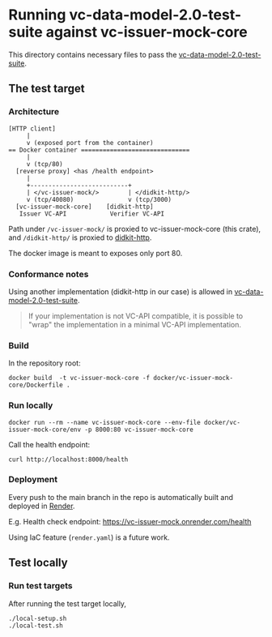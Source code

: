 # Running vc-data-model-2.0-test-suite against vc-issuer-mock-core

This directory contains necessary files to pass the [vc-data-model-2.0-test-suite](https://github.com/w3c/vc-data-model-2.0-test-suite/).

## The test target

### Architecture

```plaintext
[HTTP client]
     |
     v (exposed port from the container)
== Docker container ==============================
     |
     v (tcp/80)
  [reverse proxy] <has /health endpoint>
     |
     +---------------------------+
     | </vc-issuer-mock/>        | </didkit-http/>
     v (tcp/40080)               v (tcp/3000)
  [vc-issuer-mock-core]    [didkit-http]
   Issuer VC-API            Verifier VC-API
```

Path under `/vc-issuer-mock/` is proxied to vc-issuer-mock-core (this crate),
and `/didkit-http/` is proxied to [didkit-http](https://github.com/spruceid/didkit-http).

The docker image is meant to exposes only port 80.

### Conformance notes

Using another implementation (didkit-http in our case) is allowed in [vc-data-model-2.0-test-suite](https://github.com/w3c/vc-data-model-2.0-test-suite/).

> If your implementation is not VC-API compatible, it is possible to "wrap" the implementation in a minimal VC-API implementation.

### Build

In the repository root:

```console
docker build  -t vc-issuer-mock-core -f docker/vc-issuer-mock-core/Dockerfile .
```

### Run locally

```console
docker run --rm --name vc-issuer-mock-core --env-file docker/vc-issuer-mock-core/env -p 8000:80 vc-issuer-mock-core
```

Call the health endpoint:

```console
curl http://localhost:8000/health
```

### Deployment

Every push to the main branch in the repo is automatically built and deployed in [Render](https://render.com/).

E.g. Health check endpoint: <https://vc-issuer-mock.onrender.com/health>

Using IaC feature (`render.yaml`) is a future work.

## Test locally

### Run test targets

After running the test target locally,

```console
./local-setup.sh
./local-test.sh
```
